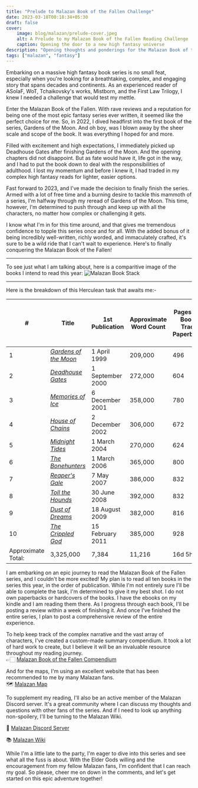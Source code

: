 ```yaml
---
title: "Prelude to Malazan Book of the Fallen Challenge"
date: 2023-03-18T00:18:34+05:30
draft: false
cover: 
    image: blog/malazan/prelude-cover.jpeg
    alt: A Prelude to my Malazan Book of the Fallen Reading Challenge
    caption: Opening the door to a new high fantasy universe
description: "Opening thoughts and ponderings for the Malazan Book of the Fallen series. Setting expectations for this fantasy adventure."
tags: ["malazan", "fantasy"]
---
```


Embarking on a massive high fantasy book series is no small feat, especially when you're looking for a breathtaking, complex, and engaging story that spans decades and continents. As an experienced reader of ASoIaF, WoT, Tchaikovsky's works, Mistborn, and the First Law Trilogy, I knew I needed a challenge that would test my mettle.

Enter the Malazan Book of the Fallen. With rave reviews and a reputation for being one of the most epic fantasy series ever written, it seemed like the perfect choice for me. So, in 2022, I dived headfirst into the first book of the series, Gardens of the Moon. And oh boy, was I blown away by the sheer scale and scope of the book. It was everything I hoped for and more.

Filled with excitement and high expectations, I immediately picked up Deadhouse Gates after finishing Gardens of the Moon. And the opening chapters did not disappoint. But as fate would have it, life got in the way, and I had to put the book down to deal with the responsibilities of adulthood. I lost my momentum and before I knew it, I had traded in my complex high fantasy reads for lighter, easier options.

Fast forward to 2023, and I've made the decision to finally finish the series. Armed with a lot of free time and a burning desire to tackle this mammoth of a series, I'm halfway through my reread of Gardens of the Moon. This time, however, I'm determined to push through and keep up with all the characters, no matter how complex or challenging it gets.

I know what I'm in for this time around, and that gives me tremendous confidence to topple this series once and for all. With the added bonus of it being incredibly well-written, richly worded, and immaculately crafted, it's sure to be a wild ride that I can't wait to experience. Here's to finally conquering the Malazan Book of the Fallen!

---

To see just what I am talking about, here is a comparitive image of the books I intend to read this year:
![Malazan Book Stack](/blog/malazan/malazan-book-stack.webp)

---

Here is the breakdown of this Herculean task that awaits me:-

| #                  | Title                                                                                                 | 1st Publication  | Approximate Word Count | Pages (Tor Books Trade Paperback) | Pages (Bantam Press Mass Market Paperback) | Audio   |
| ------------------ | ----------------------------------------------------------------------------------------------------- | ---------------- | --------------------------------------------------------------------------------------------------------- | ----------------------------------------------------------------------------------------------------------------------------------------------------------------------------------- | ------------------------------------------ | ------- |
| 1                  | _[Gardens of the Moon](https://www.wikiwand.com/en/Gardens_of_the_Moon "Gardens of the Moon")_        | 1 April 1999     | 209,000                                                                                                   | 496                                                                                                                                                                                 | 768                                        | 26h 8m  |
| 2                  | _[Deadhouse Gates](https://www.wikiwand.com/en/Deadhouse_Gates "Deadhouse Gates")_                    | 1 September 2000 | 272,000                                                                                                   | 604                                                                                                                                                                                 | 960                                        | 34h 5m  |
| 3                  | _[Memories of Ice](https://www.wikiwand.com/en/Memories_of_Ice "Memories of Ice")_                    | 6 December 2001  | 358,000                                                                                                   | 780                                                                                                                                                                                 | 1187                                       | 43h 59m |
| 4                  | _[House of Chains](https://www.wikiwand.com/en/House_of_Chains "House of Chains")_                    | 2 December 2002  | 306,000                                                                                                   | 672                                                                                                                                                                                 | 1040                                       | 35h 6m  |
| 5                  | _[Midnight Tides](https://www.wikiwand.com/en/Midnight_Tides "Midnight Tides")_                       | 1 March 2004     | 270,000                                                                                                   | 624                                                                                                                                                                                 | 960                                        | 31h 3m  |
| 6                  | _[The Bonehunters](https://www.wikiwand.com/en/The_Bonehunters "The Bonehunters")_                    | 1 March 2006     | 365,000                                                                                                   | 800                                                                                                                                                                                 | 1232                                       | 42h 6m  |
| 7                  | _[Reaper's Gale](https://www.wikiwand.com/en/Reaper%27s_Gale "Reaper's Gale")_                        | 7 May 2007       | 386,000                                                                                                   | 832                                                                                                                                                                                 | 1280                                       | 43h 58m |
| 8                  | _[Toll the Hounds](https://www.wikiwand.com/en/Toll_The_Hounds "Toll The Hounds")_                    | 30 June 2008     | 392,000                                                                                                   | 832                                                                                                                                                                                 | 1296                                       | 44h 9m  |
| 9                  | _[Dust of Dreams](https://www.wikiwand.com/en/Dust_of_Dreams_(novel) "Dust of Dreams (novel)")_       | 18 August 2009   | 382,000                                                                                                   | 816                                                                                                                                                                                 | 1280                                       | 43h 13m |
| 10                 | _[The Crippled God](https://www.wikiwand.com/en/The_Crippled_God_(novel) "The Crippled God (novel)")_ | 15 February 2011 | 385,000                                                                                                   | 928                                                                                                                                                                                 | 1200                                       | 45h 21m |
| Approximate Total: | 3,325,000                                                                                             | 7,384            | 11,216                                                                                                    | 16d 5h 8m                                                                                                                                                                           |

I am embarking on an epic journey to read the Malazan Book of the Fallen series, and I couldn't be more excited! My plan is to read all ten books in the series this year, in the order of publication. While I'm not entirely sure I'll be able to complete the task, I'm determined to give it my best shot. I do not own paperbacks or hardcovers of the books. I have the ebooks on my kindle and I am reading them there. As I progress through each book, I'll be posting a review within a week of finishing it. And once I've finished the entire series, I plan to post a comprehensive review of the entire experience.

To help keep track of the complex narrative and the vast array of characters, I've created a custom-made summary compendium. It took a lot of hard work to create, but I believe it will be an invaluable resource throughout my reading journey.  
👉🏻 [Malazan Book of the Fallen  Compendium](https://highnessatharva.github.io/Malazan-Compendium/)

And for the maps, I'm using an excellent website that has been recommended to me by many Malazan fans.  
🗺️ [Malazan Map](https://www.malazanmaps.com/)

To supplement my reading, I'll also be an active member of the Malazan Discord server. It's a great community where I can discuss my thoughts and questions with other fans of the series. And if I need to look up anything non-spoilery, I'll be turning to the Malazan Wiki.

💬 [Malazan Discord Server](https://discord.com/invite/t6b4gGw)  

📚 [Malazan Wiki](https://malazan.fandom.com/wiki/Malazan_Wiki)

While I'm a little late to the party, I'm eager to dive into this series and see what all the fuss is about. With the Elder Gods willing and the encouragement from my fellow Malazan fans, I'm confident that I can reach my goal. So please, cheer me on down in the comments, and let's get started on this epic adventure together!
